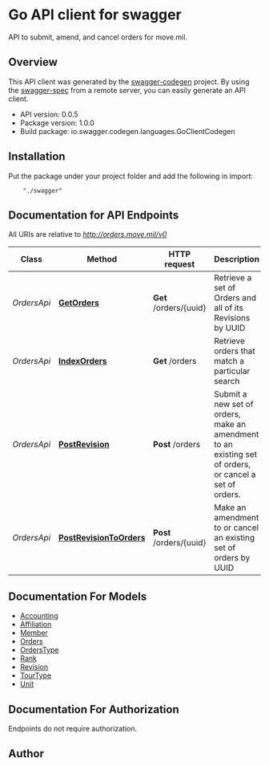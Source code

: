 # Go API client for swagger

API to submit, amend, and cancel orders for move.mil.

## Overview
This API client was generated by the [swagger-codegen](https://github.com/swagger-api/swagger-codegen) project.  By using the [swagger-spec](https://github.com/swagger-api/swagger-spec) from a remote server, you can easily generate an API client.

- API version: 0.0.5
- Package version: 1.0.0
- Build package: io.swagger.codegen.languages.GoClientCodegen

## Installation
Put the package under your project folder and add the following in import:
```
    "./swagger"
```

## Documentation for API Endpoints

All URIs are relative to *http://orders.move.mil/v0*

Class | Method | HTTP request | Description
------------ | ------------- | ------------- | -------------
*OrdersApi* | [**GetOrders**](docs/OrdersApi.md#getorders) | **Get** /orders/{uuid} | Retrieve a set of Orders and all of its Revisions by UUID
*OrdersApi* | [**IndexOrders**](docs/OrdersApi.md#indexorders) | **Get** /orders | Retrieve orders that match a particular search
*OrdersApi* | [**PostRevision**](docs/OrdersApi.md#postrevision) | **Post** /orders | Submit a new set of orders, make an amendment to an existing set of orders, or cancel a set of orders.
*OrdersApi* | [**PostRevisionToOrders**](docs/OrdersApi.md#postrevisiontoorders) | **Post** /orders/{uuid} | Make an amendment to or cancel an existing set of orders by UUID


## Documentation For Models

 - [Accounting](docs/Accounting.md)
 - [Affiliation](docs/Affiliation.md)
 - [Member](docs/Member.md)
 - [Orders](docs/Orders.md)
 - [OrdersType](docs/OrdersType.md)
 - [Rank](docs/Rank.md)
 - [Revision](docs/Revision.md)
 - [TourType](docs/TourType.md)
 - [Unit](docs/Unit.md)


## Documentation For Authorization
 Endpoints do not require authorization.


## Author



